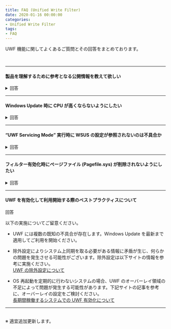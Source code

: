 ```yaml
---
title: FAQ (Unified Write Filter)
date: 2020-01-16 00:00:00
categories:
- Unified Write Filter
tags:
- FAQ
---
```

UWF 機能に関してよくあるご質問とその回答をまとめております。
<!-- more -->
<br>

***
#### 製品を理解するために参考となる公開情報を教えて欲しい
<details><summary style="font-size: 10pt">回答</summary>

- [統合書き込みフィルター (UWF) 機能](https://docs.microsoft.com/ja-jp/windows-hardware/customize/enterprise/unified-write-filter)  
> 機能の概要、要件、制限事項、各機能の紹介など  
- [Unified Write Filter (UWF) 機能を使用します。](https://docs.microsoft.com/ja-jp/windows-hardware/customize/enterprise/uwf-turnonuwf)  
> UWF の有効化方法  
- [統合書き込みフィルター (UWF) オーバーレイの位置とサイズ](https://docs.microsoft.com/ja-jp/windows-hardware/customize/enterprise/uwfoverlay)  
> オーバーレイに関する情報  
- [書き込みフィルターの除外](https://docs.microsoft.com/ja-jp/windows-hardware/customize/enterprise/uwfexclusions)  
> UWF 機能の除外設定について  
- [UWF で保護されているデバイスのサービス](https://docs.microsoft.com/ja-jp/windows-hardware/customize/enterprise/service-uwf-protected-devices)  
> UWF を有効化している環境で Windows 更新プロブラムやマルウェア対策ソフトのシグネチャを更新する方法について  
- [Unified Write Filter (UWF) のトラブルシューティング](https://docs.microsoft.com/ja-jp/windows-hardware/customize/enterprise/uwftroubleshooting)  
> トラブルシューティングに関する情報  
> UWF に関する情報採取手順は、[こちら](https://jpiotblog.github.io/files/CollectInfo_UWF.md "") を参照ください。
</details>

***
#### Windows Update 時に CPU が高くならないようにしたい
<details><summary style="font-size: 10pt">回答</summary>

WmiPrvSE.exe プロセスが uwfwmi.dll にて UWF のオーバーレイ ファイルを取得する処理に CPU を消費する傾向があります。こちらは仕様に基づく動作となります。
</details>

***
#### “UWF Servicing Mode” 実行時に WSUS の設定が参照されないのは不具合か
<details><summary style="font-size: 10pt">回答</summary>

UWF の不具合として、2019 年 9 月 (Windows 10 1903 のみ 2019 年 10 月) の更新プログラムで修正しております。  
</details>

***
#### フィルター有効化時にページファイル (Pagefile.sys) が削除されないようにしたい
<details><summary style="font-size: 10pt">回答</summary>

初回の `uwfmgr.exe filter enable` コマンドの実行時に Pagefile に関するレジストリ値を操作する処理が実施される為です。回避策としては、`uwfmgr.exe filter enable` コマンドを実行した後、再起動の直前にもう一度 Pagefile.sys の設定を保護対象外のボリュームに対して実施する必要があります。  
</details>

***
#### UWF を有効化して利用開始する際のベストプラクティスについて
</details><summary style="font-size: 10pt">回答</summary>

以下の実施についてご留意ください。  

- UWF には複数の既知の不具合が存在します。Windows Update を最新まで適用してご利用を開始ください。

- 除外設定によりシステム上同期を取る必要がある情報に矛盾が生じ、何らかの問題を発生させる可能性がございます。除外設定は以下サイトの情報を参考に実施ください。  
   [UWF の除外設定について](https://jpiotblog.github.io/blog/2020/02/19/UWF-exclusions/)

- OS 再起動を定期的に行わないシステムの場合、UWF のオーバーレイ領域の不足によって問題が発生する可能性があります。下記サイトの記事を参考に、オーバーレイの設定をご検討ください。  
   [長期間稼働するシステムでの UWF 有効化について](https://jpiotblog.github.io/blog/2020/02/20/UWF-longtermup/)

</details>

***
<br>
※ 適宜追加更新します。
